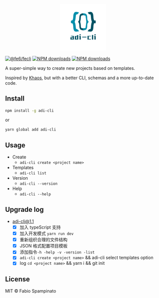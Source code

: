 <!--
 * @Author: ADI
 * @Date: 2020-12-30 18:10:07
 * @LastEditors: ADI
 * @LastEditTime: 2021-01-21 22:49:20
-->
<p align="center">
  <img src="public/images/logo.png" width=150 alt="Logo">
</p>

[![@fe6/fecli](https://img.shields.io/npm/v/adi-cli.svg?style=flat-square)](https://www.npmjs.com/package/adi-cli) [![NPM downloads](https://img.shields.io/npm/dm/adi-cli?style=flat-square)](https://www.npmjs.com/package/adi-cli) [![NPM downloads](https://img.shields.io/npm/dt/adi-cli?style=flat-square)](https://www.npmjs.com/package/adi-cli)

A super-simple way to create new projects based on templates.

Inspired by [Khaos](https://github.com/segmentio/khaos), but with a better CLI, schemas and a more up-to-date code.

## Install

```sh
npm install -g adi-cli
```

or

```sh
yarn global add adi-cli
```

## Usage

- Create
  - `adi-cli create <project name>`
- Templates
  - `adi-cli list`
- Version
  - `adi-cli --version`
- Help
  - `adi-cli --help`

## Upgrade log

- adi-cli@1.1
  - [x] 加入 typeScript 支持
  - [x] 加入开发模式 `yarn run dev`
  - [x] 重新组织合理的文件结构
  - [x] JSON 格式配置项目模板
  - [x] 添加指令`-h -help -v -version -list`
  - [x] `adi-cli create <project name>` && adi-cli select templates option
  - [x] log `cd <project name>` && yarn i && git init

## License

MIT © Fabio Spampinato
